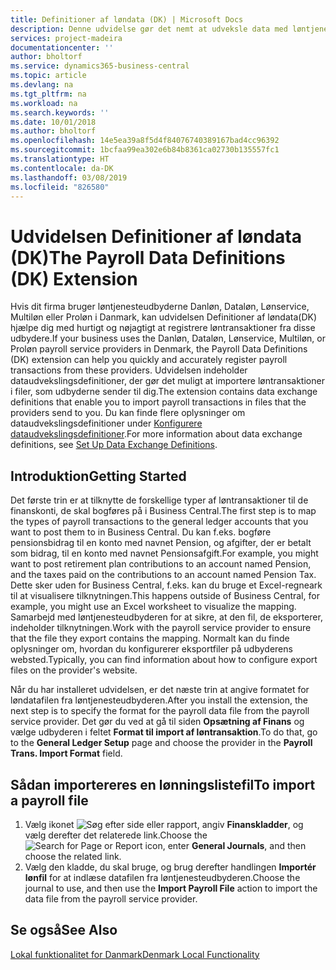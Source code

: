 ```yaml
---
title: Definitioner af løndata (DK) | Microsoft Docs
description: Denne udvidelse gør det nemt at udveksle data med løntjenesteudbydere i Danmark.
services: project-madeira
documentationcenter: ''
author: bholtorf
ms.service: dynamics365-business-central
ms.topic: article
ms.devlang: na
ms.tgt_pltfrm: na
ms.workload: na
ms.search.keywords: ''
ms.date: 10/01/2018
ms.author: bholtorf
ms.openlocfilehash: 14e5ea39a8f5d4f84076740389167bad4cc96392
ms.sourcegitcommit: 1bcfaa99ea302e6b84b8361ca02730b135557fc1
ms.translationtype: HT
ms.contentlocale: da-DK
ms.lasthandoff: 03/08/2019
ms.locfileid: "826580"
---
```

# <a name="the-payroll-data-definitions-dk-extension"></a><span data-ttu-id="62a7a-103">Udvidelsen Definitioner af løndata (DK)</span><span class="sxs-lookup"><span data-stu-id="62a7a-103">The Payroll Data Definitions (DK) Extension</span></span>
<span data-ttu-id="62a7a-104">Hvis dit firma bruger løntjenesteudbyderne Danløn, Dataløn, Lønservice, Multiløn eller Proløn i Danmark, kan udvidelsen Definitioner af løndata(DK) hjælpe dig med hurtigt og nøjagtigt at registrere løntransaktioner fra disse udbydere.</span><span class="sxs-lookup"><span data-stu-id="62a7a-104">If your business uses the Danløn, Dataløn, Lønservice, Multiløn, or Proløn payroll service providers in Denmark, the Payroll Data Definitions (DK) extension can help you quickly and accurately register payroll transactions from these providers.</span></span> <span data-ttu-id="62a7a-105">Udvidelsen indeholder dataudvekslingsdefinitioner, der gør det muligt at importere løntransaktioner i filer, som udbyderne sender til dig.</span><span class="sxs-lookup"><span data-stu-id="62a7a-105">The extension contains data exchange definitions that enable you to import payroll transactions in files that the providers send to you.</span></span> <span data-ttu-id="62a7a-106">Du kan finde flere oplysninger om dataudvekslingsdefinitioner under [Konfigurere dataudvekslingsdefinitioner](../../across-how-to-set-up-data-exchange-definitions.md).</span><span class="sxs-lookup"><span data-stu-id="62a7a-106">For more information about data exchange definitions, see [Set Up Data Exchange Definitions](../../across-how-to-set-up-data-exchange-definitions.md).</span></span>  

## <a name="getting-started"></a><span data-ttu-id="62a7a-107">Introduktion</span><span class="sxs-lookup"><span data-stu-id="62a7a-107">Getting Started</span></span>
<span data-ttu-id="62a7a-108">Det første trin er at tilknytte de forskellige typer af løntransaktioner til de finanskonti, de skal bogføres på i Business Central.</span><span class="sxs-lookup"><span data-stu-id="62a7a-108">The first step is to map the types of payroll transactions to the general ledger accounts that you want to post them to in Business Central.</span></span> <span data-ttu-id="62a7a-109">Du kan f.eks. bogføre pensionsbidrag til en konto med navnet Pension, og afgifter, der er betalt som bidrag, til en konto med navnet Pensionsafgift.</span><span class="sxs-lookup"><span data-stu-id="62a7a-109">For example, you might want to post retirement plan contributions to an account named Pension, and the taxes paid on the contributions to an account named Pension Tax.</span></span> <span data-ttu-id="62a7a-110">Dette sker uden for Business Central, f.eks. kan du bruge et Excel-regneark til at visualisere tilknytningen.</span><span class="sxs-lookup"><span data-stu-id="62a7a-110">This happens outside of Business Central, for example, you might use an Excel worksheet to visualize the mapping.</span></span> <span data-ttu-id="62a7a-111">Samarbejd med løntjenesteudbyderen for at sikre, at den fil, de eksporterer, indeholder tilknytningen.</span><span class="sxs-lookup"><span data-stu-id="62a7a-111">Work with the payroll service provider to ensure that the file they export contains the mapping.</span></span> <span data-ttu-id="62a7a-112">Normalt kan du finde oplysninger om, hvordan du konfigurerer eksportfiler på udbyderens websted.</span><span class="sxs-lookup"><span data-stu-id="62a7a-112">Typically, you can find information about how to configure export files on the provider's website.</span></span>

<span data-ttu-id="62a7a-113">Når du har installeret udvidelsen, er det næste trin at angive formatet for løndatafilen fra løntjenesteudbyderen.</span><span class="sxs-lookup"><span data-stu-id="62a7a-113">After you install the extension, the next step is to specify the format for the payroll data file from the payroll service provider.</span></span> <span data-ttu-id="62a7a-114">Det gør du ved at gå til siden **Opsætning af Finans** og vælge udbyderen i feltet **Format til import af løntransaktion**.</span><span class="sxs-lookup"><span data-stu-id="62a7a-114">To do that, go to the **General Ledger Setup** page and choose the provider in the **Payroll Trans. Import Format** field.</span></span>

## <a name="to-import-a-payroll-file"></a><span data-ttu-id="62a7a-115">Sådan importereres en lønningslistefil</span><span class="sxs-lookup"><span data-stu-id="62a7a-115">To import a payroll file</span></span>
1.  <span data-ttu-id="62a7a-116">Vælg ikonet ![Søg efter side eller rapport](../../media/ui-search/search_small.png "Ikonet Søg efter side eller rapport"), angiv **Finanskladder**, og vælg derefter det relaterede link.</span><span class="sxs-lookup"><span data-stu-id="62a7a-116">Choose the ![Search for Page or Report](../../media/ui-search/search_small.png "Search for Page or Report icon") icon, enter **General Journals**, and then choose the related link.</span></span>  
2.  <span data-ttu-id="62a7a-117">Vælg den kladde, du skal bruge, og brug derefter handlingen **Importér lønfil** for at indlæse datafilen fra løntjenesteudbyderen.</span><span class="sxs-lookup"><span data-stu-id="62a7a-117">Choose the journal to use, and then use the **Import Payroll File** action to import the data file from the payroll service provider.</span></span>

## <a name="see-also"></a><span data-ttu-id="62a7a-118">Se også</span><span class="sxs-lookup"><span data-stu-id="62a7a-118">See Also</span></span>
[<span data-ttu-id="62a7a-119">Lokal funktionalitet for Danmark</span><span class="sxs-lookup"><span data-stu-id="62a7a-119">Denmark Local Functionality</span></span>](denmark-local-functionality.md)  
